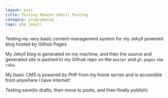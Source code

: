 ```yaml
---
layout: post
title: Testing Remote Jekyll Posting
category: programming
tags: php jekyll
---
```


Testing my very basic content management system for my Jekyll powered blog hosted by Github Pages. 

My Jekyll blog is generated on my machine, and then the source and generated site is pushed to my Github repo on the `master` and `gh-pages` via `rake`. 

My basic CMS is powered by PHP from my home server and is accessible from anywhere I have internet! 

Testing save(to drafts, then move to posts, and then finally publish)